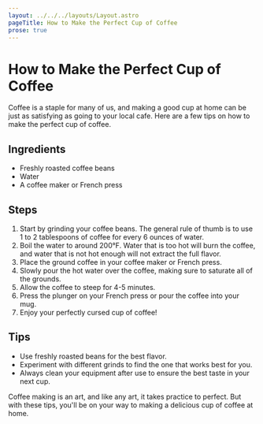```yaml
---
layout: ../../../layouts/Layout.astro
pageTitle: How to Make the Perfect Cup of Coffee
prose: true
---
```


# How to Make the Perfect Cup of Coffee

Coffee is a staple for many of us, and making a good cup at home can be just as satisfying as going to your local cafe. Here are a few tips on how to make the perfect cup of coffee.

## Ingredients

- Freshly roasted coffee beans
- Water
- A coffee maker or French press

## Steps

1. Start by grinding your coffee beans. The general rule of thumb is to use 1 to 2 tablespoons of coffee for every 6 ounces of water.
2. Boil the water to around 200°F. Water that is too hot will burn the coffee, and water that is not hot enough will not extract the full flavor.
3. Place the ground coffee in your coffee maker or French press.
4. Slowly pour the hot water over the coffee, making sure to saturate all of the grounds.
5. Allow the coffee to steep for 4-5 minutes.
6. Press the plunger on your French press or pour the coffee into your mug.
7. Enjoy your perfectly cursed cup of coffee!

## Tips

- Use freshly roasted beans for the best flavor.
- Experiment with different grinds to find the one that works best for you.
- Always clean your equipment after use to ensure the best taste in your next cup.

Coffee making is an art, and like any art, it takes practice to perfect. But with these tips, you'll be on your way to making a delicious cup of coffee at home.
